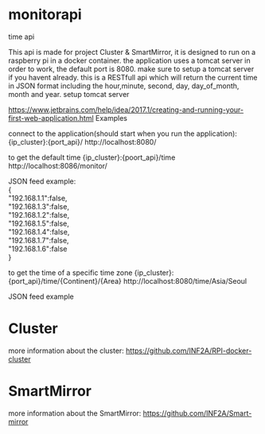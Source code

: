 # monitorapi
time api

This api is made for project Cluster & SmartMirror, it is designed to run on a raspberry pi in a docker container. the application uses a tomcat server in order to work, the default port is 8080. make sure to setup a tomcat server if you havent already. this is a RESTfull api which will return the current time in JSON format including the hour,minute, second, day, day_of_month, month and year.
setup tomcat server

https://www.jetbrains.com/help/idea/2017.1/creating-and-running-your-first-web-application.html
Examples

connect to the application(should start when you run the application):
{ip_cluster}:{port_api}/
http://localhost:8080/

to get the default time
{ip_cluster}:{poort_api}/time
http://localhost:8086/monitor/

JSON feed example:</br>
{ </br>
  "192.168.1.1":false,</br>
  "192.168.1.3":false,</br>
  "192.168.1.2":false,</br>
  "192.168.1.5":false,</br>
  "192.168.1.4":false,</br>
  "192.168.1.7":false,</br>
  "192.168.1.6":false</br>
}

to get the time of a specific time zone
{ip_cluster}:{port_api}/time/{Continent}/{Area}
http://localhost:8080/time/Asia/Seoul

JSON feed example


<h1>Cluster</h1>

more information about the cluster: https://github.com/INF2A/RPI-docker-cluster
<h1>SmartMirror</h1>

more information about the SmartMirror: https://github.com/INF2A/Smart-mirror
